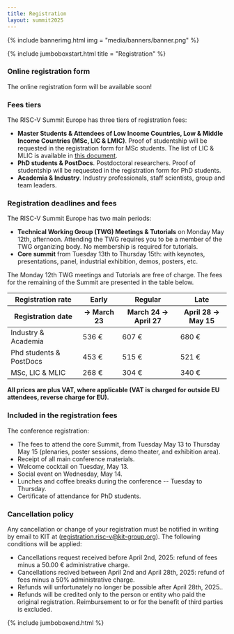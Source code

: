 ```yaml
---
title: Registration
layout: summit2025
---
```


{% include bannerimg.html 
    img = "media/banners/banner.png"
%}

{% include jumboboxstart.html 
    title = "Registration"
%}

### Online registration form

The online registration form will be available soon!

### Fees tiers

The RISC-V Summit Europe has three tiers of registration fees:

 - **Master Students & Attendees of Low Income Countries, Low & Middle
   Income Countries (MSc, LIC & LMIC)**. Proof of studentship will be
   requested in the registration form for MSc students. The list of
   LIC & MLIC is available in [this
   document](media/pdf/lic-mlic.pdf).
 - **PhD students & PostDocs**. Postdoctoral researchers. Proof of
   studentship will be requested in the registration form for PhD
   students.
 - **Academia & Industry**. Industry professionals, staff scientists,
   group and team leaders.

### Registration deadlines and fees

The RISC-V Summit Europe has two main periods:

 - **Technical Working Group (TWG) Meetings & Tutorials** on Monday
   May 12th, afternoon. Attending the TWG requires you to be a member
   of the TWG organizing body. No membership is required for
   tutorials.
 - **Core summit** from Tuesday 13th to Thursday 15th: with keynotes,
   presentations, panel, industrial exhibition, demos, posters, etc.

The Monday 12th TWG meetings and Tutorials are free of charge. The
fees for the remaining of the Summit are presented in the table below.

<table class="riscv-sy">
  <thead>
    <tr>
      <th>Registration rate</th>
      <th >Early</th>
      <th >Regular</th>
      <th >Late</th>
    </tr>
    <tr>
      <th>Registration date</th>
      <th >&rarr; March 23</th>
      <th >March 24 &rarr; April 27</th>
      <th >April 28 &rarr; May 15</th>
    </tr>
  </thead>
  <tbody>
    <tr>
      <td>Industry & Academia</td>
      <td>536 €</td>
      <td>607 €</td>
      <td>680 €</td>
    </tr>
    <tr>
      <td>Phd students & PostDocs</td>
      <td>453 €</td>
      <td>515 €</td>
      <td>521 €</td>
    </tr>
    <tr>
      <td>MSc, LIC & MLIC</td>
      <td>268 €</td>
      <td>304 €</td>
      <td>340 €</td>
    </tr>
  </tbody>
</table>

**All prices are plus VAT, where applicable (VAT is charged for
outside EU attendees, reverse charge for EU).**

### Included in the registration fees

The conference registration:

 - The fees to attend the core Summit, from Tuesday May 13 to Thursday
   May 15 (plenaries, poster sessions, demo theater, and exhibition
   area).
 - Receipt of all main conference materials.
 - Welcome cocktail on Tuesday, May 13.
 - Social event on Wednesday, May 14.
 - Lunches and coffee breaks during the conference -- Tuesday to
   Thursday.
 - Certificate of attendance for PhD students.

### Cancellation policy

Any cancellation or change of your registration must be notified in
writing by email to KIT at
([registration.risc-v@kit-group.org](mailto:registration.risc-v@kit-group.org)). The
following conditions will be applied:

- Cancellations request received before April 2nd, 2025: refund of
  fees minus a 50.00 € administrative charge.
- Cancellations recived between April 2nd and April 28th, 2025: refund
  of fees minus a 50% administrative charge.
- Refunds will unfortunately no longer be possible after April 28th,
  2025..
- Refunds will be credited only to the person or entity who paid the
  original registration. Reimbursement to or for the benefit of third
  parties is excluded.

{% include jumboboxend.html %}

